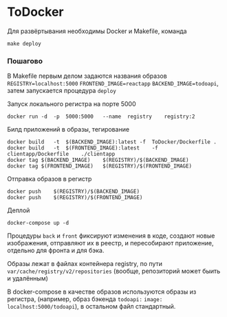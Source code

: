 # ToDocker
Для развёртывания необходимы Docker и Makefile, команда

`make deploy`

### Пошагово

В Makefile первым делом задаются названия образов `REGISTRY=localhost:5000` `FRONTEND_IMAGE=reactapp` `BACKEND_IMAGE=todoapi`, затем запускается процедура `deploy`


Запуск локального регистра на порте 5000

`docker	run	-d	-p	5000:5000	--name	registry	registry:2`

Билд приложений в образы, тегирование

`docker	build	-t	$(BACKEND_IMAGE):latest	-f	ToDocker/Dockerfile .`\
`docker	build	-t	$(FRONTEND_IMAGE):latest	-f	clientapp/Dockerfile	./clientapp`\
`docker	tag	$(BACKEND_IMAGE)	$(REGISTRY)/$(BACKEND_IMAGE)`\
`docker	tag	$(FRONTEND_IMAGE)	$(REGISTRY)/$(FRONTEND_IMAGE)`

Отправка образов в регистр

`docker	push	$(REGISTRY)/$(BACKEND_IMAGE)`\
`docker	push	$(REGISTRY)/$(FRONTEND_IMAGE)`

Деплой

`docker-compose up -d`

Процедуры `back` и `front` фиксируют изменения в коде, создают новые изображения, отправляют их в реестр, и пересобирают приложение, отдельно для фронта и для бэка.

Образы лежат в файлах контейнера registry, по пути `var/cache/registry/v2/repositories` (вообще, репозиторий может быить и удалённым)

В docker-compose в качестве образов используются образы из регистра, (например, образ бэкенда `todoapi:` 
`image: localhost:5000/todoapi`), в остальном файл стандартный.